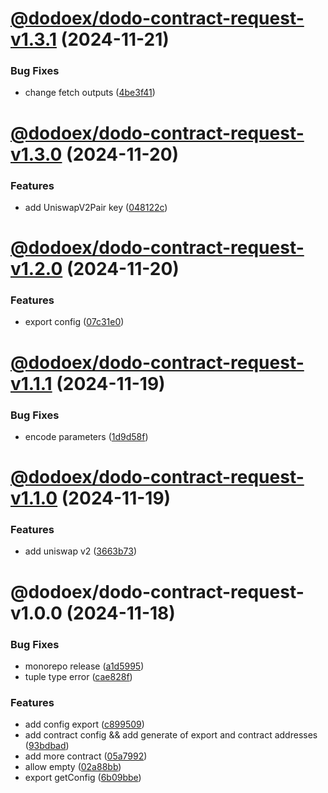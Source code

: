 # [@dodoex/dodo-contract-request-v1.3.1](https://github.com/DODOEX/contract-request/compare/@dodoex/dodo-contract-request-v1.3.0...@dodoex/dodo-contract-request-v1.3.1) (2024-11-21)


### Bug Fixes

* change fetch outputs ([4be3f41](https://github.com/DODOEX/contract-request/commit/4be3f4191d57192dbd75ae0551297ec40ed481f7))

# [@dodoex/dodo-contract-request-v1.3.0](https://github.com/DODOEX/contract-request/compare/@dodoex/dodo-contract-request-v1.2.0...@dodoex/dodo-contract-request-v1.3.0) (2024-11-20)


### Features

* add UniswapV2Pair key ([048122c](https://github.com/DODOEX/contract-request/commit/048122c0df03b7938fe363b7d63ab8cba60fc895))

# [@dodoex/dodo-contract-request-v1.2.0](https://github.com/DODOEX/contract-request/compare/@dodoex/dodo-contract-request-v1.1.1...@dodoex/dodo-contract-request-v1.2.0) (2024-11-20)


### Features

* export config ([07c31e0](https://github.com/DODOEX/contract-request/commit/07c31e05380657a37c48275bce8107fccf6cf896))

# [@dodoex/dodo-contract-request-v1.1.1](https://github.com/DODOEX/contract-request/compare/@dodoex/dodo-contract-request-v1.1.0...@dodoex/dodo-contract-request-v1.1.1) (2024-11-19)


### Bug Fixes

* encode parameters ([1d9d58f](https://github.com/DODOEX/contract-request/commit/1d9d58f1206ae1781e94f95d28d9b774a6ce991a))

# [@dodoex/dodo-contract-request-v1.1.0](https://github.com/DODOEX/contract-request/compare/@dodoex/dodo-contract-request-v1.0.0...@dodoex/dodo-contract-request-v1.1.0) (2024-11-19)


### Features

* add uniswap v2 ([3663b73](https://github.com/DODOEX/contract-request/commit/3663b7301f525082bd3b93c0884c28278120f045))

# @dodoex/dodo-contract-request-v1.0.0 (2024-11-18)


### Bug Fixes

* monorepo release ([a1d5995](https://github.com/DODOEX/contract-request/commit/a1d5995aeb89c3daa0c1a6fb2e341dc6a7c5ba5b))
* tuple type error ([cae828f](https://github.com/DODOEX/contract-request/commit/cae828fb61f7415e663e785663c07dae17ad7f47))


### Features

* add config export ([c899509](https://github.com/DODOEX/contract-request/commit/c899509ebdf767ece3ab02771fd5a95d93f43f36))
* add contract config && add generate of export and contract addresses ([93bdbad](https://github.com/DODOEX/contract-request/commit/93bdbad2d9c222cd8551f659a23f9b0592bda397))
* add more contract ([05a7992](https://github.com/DODOEX/contract-request/commit/05a79925b7637fbc9174245c96eda6b78d93c9fa))
* allow empty ([02a88bb](https://github.com/DODOEX/contract-request/commit/02a88bbc3ad7a71528ba571b24122d7dd2cbeb2e))
* export getConfig ([6b09bbe](https://github.com/DODOEX/contract-request/commit/6b09bbed37a2f27f6fc50283e605bf55116cf260))
